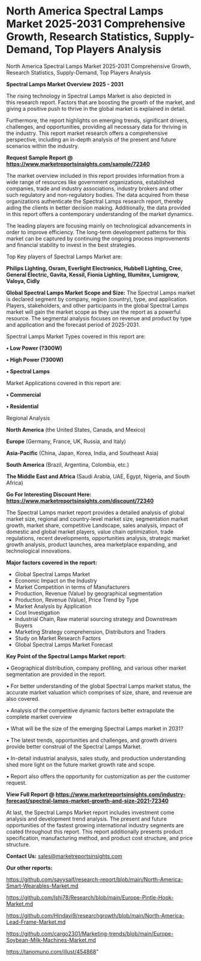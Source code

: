 # North America Spectral Lamps Market 2025-2031 Comprehensive Growth, Research Statistics, Supply-Demand,  Top Players Analysis
North America Spectral Lamps Market 2025-2031 Comprehensive Growth, Research Statistics, Supply-Demand,  Top Players Analysis

<Strong> Spectral Lamps Market Overview 2025 - 2031</strong>

The rising technology in Spectral Lamps Market is also depicted in this research report. Factors that are boosting the growth of the market, and giving a positive push to thrive in the global market is explained in detail.

Furthermore, the report highlights on emerging trends, significant drivers, challenges, and opportunities, providing all necessary data for thriving in the industry. This report market research offers a comprehensive perspective, including an in-depth analysis of the present and future scenarios within the industry.

<strong>Request Sample Report @ <a href=https://www.marketreportsinsights.com/sample/72340>https://www.marketreportsinsights.com/sample/72340</a></strong>

The market overview included in this report provides information from a wide range of resources like government organizations, established companies, trade and industry associations, industry brokers and other such regulatory and non-regulatory bodies. The data acquired from these organizations authenticate the Spectral Lamps research report, thereby aiding the clients in better decision making. Additionally, the data provided in this report offers a contemporary understanding of the market dynamics.

The leading players are focusing mainly on technological advancements in order to improve efficiency. The long-term development patterns for this market can be captured by continuing the ongoing process improvements and financial stability to invest in the best strategies.

Top Key players of Spectral Lamps Market are:

<strong>Philips Lighting, Osram, Everlight Electronics, Hubbell Lighting, Cree, General Electric, Gavita, Kessil, Fionia Lighting, Illumitex, Lumigrow, Valoya, Cidly</strong>

<strong><b>Global Spectral Lamps Market Scope and Size:</b></strong>
The Spectral Lamps market is declared segment by company, region (country), type, and application. Players, stakeholders, and other participants in the global Spectral Lamps market will gain the market scope as they use the report as a powerful resource. The segmental analysis focuses on revenue and product by type and application and the forecast period of 2025-2031.

Spectral Lamps Market Types covered in this report are:

<strong>• Low Power (?300W)

• High Power (?300W)

• Spectral Lamps</strong>

Market Applications covered in this report are:

<strong>• Commercial

• Residential</strong> 

Regional Analysis

<strong>North America</strong> (the United States, Canada, and Mexico)

<strong>Europe</strong> (Germany, France, UK, Russia, and Italy)

<strong>Asia-Pacific</strong> (China, Japan, Korea, India, and Southeast Asia)

<strong>South America</strong> (Brazil, Argentina, Colombia, etc.)

<strong>The Middle East and Africa</strong> (Saudi Arabia, UAE, Egypt, Nigeria, and South Africa)

<strong>Go For Interesting Discount Here: <a href=https://www.marketreportsinsights.com/discount/72340>https://www.marketreportsinsights.com/discount/72340</a></strong>

The Spectral Lamps market report provides a detailed analysis of global market size, regional and country-level market size, segmentation market growth, market share, competitive Landscape, sales analysis, impact of domestic and global market players, value chain optimization, trade regulations, recent developments, opportunities analysis, strategic market growth analysis, product launches, area marketplace expanding, and technological innovations.

<strong><b>Major factors covered in the report:</b></strong>
<ul>
  <li>Global Spectral Lamps Market </li>
  <li>Economic Impact on the Industry</li>
  <li>Market Competition in terms of Manufacturers</li>
  <li>Production, Revenue (Value) by geographical segmentation</li>
  <li>Production, Revenue (Value), Price Trend by Type</li>
  <li>Market Analysis by Application</li>
  <li>Cost Investigation</li>
  <li>Industrial Chain, Raw material sourcing strategy and Downstream Buyers</li>
  <li>Marketing Strategy comprehension, Distributors and Traders</li>
  <li>Study on Market Research Factors</li>
  <li>Global Spectral Lamps Market Forecast</li>
</ul>

<strong><b>Key Point of the Spectral Lamps Market report:</b></strong>

• Geographical distribution, company profiling, and various other market segmentation are provided in the report.

• For better understanding of the global Spectral Lamps market status, the accurate market valuation which comprises of size, share, and revenue are also covered.

• Analysis of the competitive dynamic factors better extrapolate the complete market overview

• What will be the size of the emerging Spectral Lamps market in 2031?

• The latest trends, opportunities and challenges, and growth drivers provide better construal of the Spectral Lamps Market.

• In-detail industrial analysis, sales study, and production understanding shed more light on the future market growth rate and scope.

• Report also offers the opportunity for customization as per the customer request.

<strong><b>View Full Report @ <a href=https://www.marketreportsinsights.com/industry-forecast/spectral-lamps-market-growth-and-size-2021-72340>https://www.marketreportsinsights.com/industry-forecast/spectral-lamps-market-growth-and-size-2021-72340</a></b></strong>


At last, the Spectral Lamps Market report includes investment come analysis and development trend analysis. The present and future opportunities of the fastest growing international industry segments are coated throughout this report. This report additionally presents product specification, manufacturing method, and product cost structure, and price structure.

<strong>Contact Us:</strong>
sales@marketreportsinsights.com

<strong>Our other reports:</strong>

<a href=https://github.com/sayysaif/research-report/blob/main/North-America-Smart-Wearables-Market.md>https://github.com/sayysaif/research-report/blob/main/North-America-Smart-Wearables-Market.md</a>

<a href=https://github.com/Ishi78/Research/blob/main/Europe-Pintle-Hook-Market.md>https://github.com/Ishi78/Research/blob/main/Europe-Pintle-Hook-Market.md</a>

<a href=https://github.com/Hindavi9/researchgrowth/blob/main/North-America-Lead-Frame-Market.md>https://github.com/Hindavi9/researchgrowth/blob/main/North-America-Lead-Frame-Market.md</a>

<a href=https://github.com/cargo2301/Marketing-trends/blob/main/Europe-Soybean-Milk-Machines-Market.md>https://github.com/cargo2301/Marketing-trends/blob/main/Europe-Soybean-Milk-Machines-Market.md</a>

<a href=https://tanomuno.com/illust/454868>https://tanomuno.com/illust/454868</a>"
